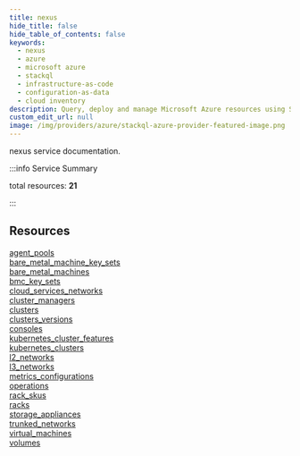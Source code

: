 ```yaml
---
title: nexus
hide_title: false
hide_table_of_contents: false
keywords:
  - nexus
  - azure
  - microsoft azure
  - stackql
  - infrastructure-as-code
  - configuration-as-data
  - cloud inventory
description: Query, deploy and manage Microsoft Azure resources using SQL
custom_edit_url: null
image: /img/providers/azure/stackql-azure-provider-featured-image.png
---
```


nexus service documentation.

:::info Service Summary

<div class="row">
<div class="providerDocColumn">
<span>total resources:&nbsp;<b>21</b></span><br />
</div>
</div>

:::

## Resources
<div class="row">
<div class="providerDocColumn">
<a href="/providers/azure/nexus/agent_pools/">agent_pools</a><br />
<a href="/providers/azure/nexus/bare_metal_machine_key_sets/">bare_metal_machine_key_sets</a><br />
<a href="/providers/azure/nexus/bare_metal_machines/">bare_metal_machines</a><br />
<a href="/providers/azure/nexus/bmc_key_sets/">bmc_key_sets</a><br />
<a href="/providers/azure/nexus/cloud_services_networks/">cloud_services_networks</a><br />
<a href="/providers/azure/nexus/cluster_managers/">cluster_managers</a><br />
<a href="/providers/azure/nexus/clusters/">clusters</a><br />
<a href="/providers/azure/nexus/clusters_versions/">clusters_versions</a><br />
<a href="/providers/azure/nexus/consoles/">consoles</a><br />
<a href="/providers/azure/nexus/kubernetes_cluster_features/">kubernetes_cluster_features</a><br />
<a href="/providers/azure/nexus/kubernetes_clusters/">kubernetes_clusters</a>
</div>
<div class="providerDocColumn">
<a href="/providers/azure/nexus/l2_networks/">l2_networks</a><br />
<a href="/providers/azure/nexus/l3_networks/">l3_networks</a><br />
<a href="/providers/azure/nexus/metrics_configurations/">metrics_configurations</a><br />
<a href="/providers/azure/nexus/operations/">operations</a><br />
<a href="/providers/azure/nexus/rack_skus/">rack_skus</a><br />
<a href="/providers/azure/nexus/racks/">racks</a><br />
<a href="/providers/azure/nexus/storage_appliances/">storage_appliances</a><br />
<a href="/providers/azure/nexus/trunked_networks/">trunked_networks</a><br />
<a href="/providers/azure/nexus/virtual_machines/">virtual_machines</a><br />
<a href="/providers/azure/nexus/volumes/">volumes</a>
</div>
</div>